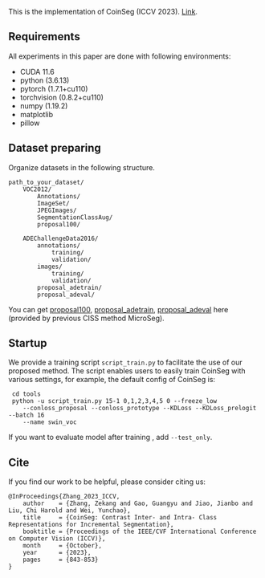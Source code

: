This is the implementation of CoinSeg (ICCV 2023). [Link](https://openaccess.thecvf.com/content/ICCV2023/papers/Zhang_CoinSeg_Contrast_Inter-_and_Intra-_Class_Representations_for_Incremental_Segmentation_ICCV_2023_paper.pdf).

## Requirements
All experiments in this paper are done with following environments:

- CUDA 11.6
- python (3.6.13)
- pytorch (1.7.1+cu110)
- torchvision (0.8.2+cu110)
- numpy (1.19.2)
- matplotlib
- pillow

## Dataset preparing

Organize datasets in the following structure.
```
path_to_your_dataset/
    VOC2012/
        Annotations/
        ImageSet/
        JPEGImages/
        SegmentationClassAug/
        proposal100/
        
    ADEChallengeData2016/
        annotations/
            training/
            validation/
        images/
            training/
            validation/
        proposal_adetrain/
        proposal_adeval/
```
You can get [proposal100](https://drive.google.com/file/d/1FxoyVa0I1IEwtW2ykGlNf-JkOYkK80E6/view?usp=sharing), [proposal_adetrain](https://drive.google.com/file/d/1kWfPNhoUnYz0uPuHJUALxiqvVqlCKrwW/view?usp=sharing), [proposal_adeval](https://drive.google.com/file/d/16xNMO4siqJXr5A03ywQDXU0F1Ld5OFtw/view?usp=sharing) here (provided by previous CISS method MicroSeg).
## Startup

We provide a training script `script_train.py` to facilitate the use of our proposed method. The script enables users to easily train CoinSeg with various settings, for example, the default config of CoinSeg is: 
```
 cd tools 
 python -u script_train.py 15-1 0,1,2,3,4,5 0 --freeze_low  
    --conloss_proposal --conloss_prototype --KDLoss --KDLoss_prelogit --batch 16 
    --name swin_voc
```
If you want to evaluate model after training , add `--test_only`.

## Cite
If you find our work to be helpful, please consider citing us:


```
@InProceedings{Zhang_2023_ICCV,
    author    = {Zhang, Zekang and Gao, Guangyu and Jiao, Jianbo and Liu, Chi Harold and Wei, Yunchao},
    title     = {CoinSeg: Contrast Inter- and Intra- Class Representations for Incremental Segmentation},
    booktitle = {Proceedings of the IEEE/CVF International Conference on Computer Vision (ICCV)},
    month     = {October},
    year      = {2023},
    pages     = {843-853}
}
```

